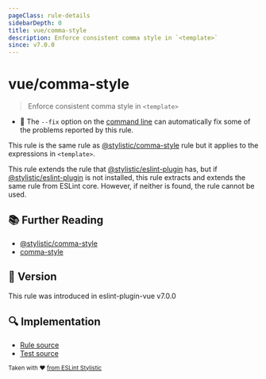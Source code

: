 ```yaml
---
pageClass: rule-details
sidebarDepth: 0
title: vue/comma-style
description: Enforce consistent comma style in `<template>`
since: v7.0.0
---
```


# vue/comma-style

> Enforce consistent comma style in `<template>`

- :wrench: The `--fix` option on the [command line](https://eslint.org/docs/user-guide/command-line-interface#fix-problems) can automatically fix some of the problems reported by this rule.

This rule is the same rule as [@stylistic/comma-style] rule but it applies to the expressions in `<template>`.

This rule extends the rule that [@stylistic/eslint-plugin] has, but if [@stylistic/eslint-plugin] is not installed, this rule extracts and extends the same rule from ESLint core.
However, if neither is found, the rule cannot be used.

[@stylistic/eslint-plugin]: https://eslint.style/packages/default

## :books: Further Reading

- [@stylistic/comma-style]
- [comma-style]

[@stylistic/comma-style]: https://eslint.style/rules/default/comma-style
[comma-style]: https://eslint.org/docs/rules/comma-style

## :rocket: Version

This rule was introduced in eslint-plugin-vue v7.0.0

## :mag: Implementation

- [Rule source](https://github.com/vuejs/eslint-plugin-vue/blob/master/lib/rules/comma-style.js)
- [Test source](https://github.com/vuejs/eslint-plugin-vue/blob/master/tests/lib/rules/comma-style.js)

<sup>Taken with ❤️ [from ESLint Stylistic](https://eslint.style/rules/js/comma-style)</sup>
